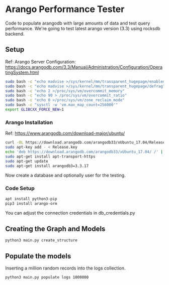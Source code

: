 # Arango Performance Tester

Code to populate arangodb with large amounts of data and test query performance.
We're going to test latest arango version (3.3) using rocksdb backend.

## Setup

Ref: Arango Server Configuration:
https://docs.arangodb.com/3.3/Manual/Administration/Configuration/OperatingSystem.html

```bash
sudo bash -c "echo madvise >/sys/kernel/mm/transparent_hugepage/enabled"
sudo bash -c "echo madvise >/sys/kernel/mm/transparent_hugepage/defrag"
sudo bash -c "echo 2 >/proc/sys/vm/overcommit_memory"
sudo bash -c "echo 90 > /proc/sys/vm/overcommit_ratio"
sudo bash -c "echo 0 >/proc/sys/vm/zone_reclaim_mode"
sudo bash -c "sysctl -w 'vm.max_map_count=256000'"
export GLIBCXX_FORCE_NEW=1
```

### Arango Installation

Ref: https://www.arangodb.com/download-major/ubuntu/

```bash
curl -OL https://download.arangodb.com/arangodb33/xUbuntu_17.04/Release.key
sudo apt-key add - < Release.key
echo 'deb https://download.arangodb.com/arangodb33/xUbuntu_17.04/ /' | sudo tee /etc/apt/sources.list.d/arangodb.list
sudo apt-get install apt-transport-https
sudo apt-get update
sudo apt-get install arangodb3=3.3.17
```

Now create a database and optionally user for the testing.

### Code Setup


```bash
apt install python3-pip
pip3 install arango-orm
```

You can adjust the connection credentials in db_credentials.py

## Creating the Graph and Models

```bash
python3 main.py create_structure
```

## Populate the models

Inserting a million random records into the logs collection.

```bash
python3 main.py populate logs 1000000
```
